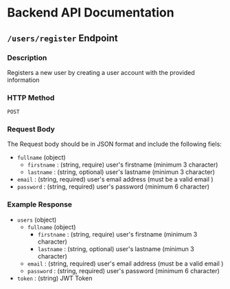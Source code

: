 # Backend API Documentation

## `/users/register` Endpoint

### Description

Registers a new user by creating a user account with the provided information

### HTTP Method

`POST`

### Request Body
The Request body should be in JSON format and include the following fiels:
-  `fullname` (object)
    - `firstname` : (string, require) user's firstname (minimum 3 character)
    - `lastname` : (string, optional) user's lastname (minimun 3 character)
-  `email` : (string, required) user's email address (must be a valid email )
- `password` : (string, required) user's password (minimum 6 character)

### Example Response
- `users` (object) 
    - `fullname` (object)
        - `firstname` : (string, require) user's firstname (minimum 3 character)
        - `lastname` : (string, optional) user's lastname (minimun 3 character)
    -  `email` : (string, required) user's email address (must be a valid email )
    - `password` : (string, required) user's password (minimum 6 character)
- `token` : (string) JWT Token
